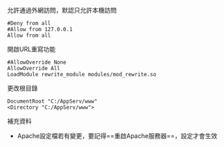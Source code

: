 允許通過外網訪問，默認只允許本機訪問
```
#Deny from all
#Allow from 127.0.0.1
Allow from all
```

開啟URL重寫功能
```
#AllowOverride None
AllowOverride All
LoadModule rewrite_module modules/mod_rewrite.so
```

更改根目錄
```
DocumentRoot "C:/AppServ/www"
<Directory "C:/AppServ/www">
```

補充資料
- Apache設定檔若有變更，要記得==重啟Apache服務器==，設定才會生效
